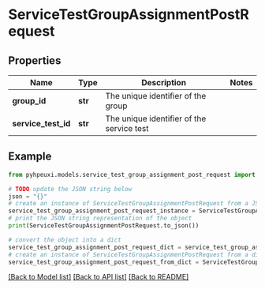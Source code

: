 # ServiceTestGroupAssignmentPostRequest


## Properties

Name | Type | Description | Notes
------------ | ------------- | ------------- | -------------
**group_id** | **str** | The unique identifier of the group | 
**service_test_id** | **str** | The unique identifier of the service test | 

## Example

```python
from pyhpeuxi.models.service_test_group_assignment_post_request import ServiceTestGroupAssignmentPostRequest

# TODO update the JSON string below
json = "{}"
# create an instance of ServiceTestGroupAssignmentPostRequest from a JSON string
service_test_group_assignment_post_request_instance = ServiceTestGroupAssignmentPostRequest.from_json(json)
# print the JSON string representation of the object
print(ServiceTestGroupAssignmentPostRequest.to_json())

# convert the object into a dict
service_test_group_assignment_post_request_dict = service_test_group_assignment_post_request_instance.to_dict()
# create an instance of ServiceTestGroupAssignmentPostRequest from a dict
service_test_group_assignment_post_request_from_dict = ServiceTestGroupAssignmentPostRequest.from_dict(service_test_group_assignment_post_request_dict)
```
[[Back to Model list]](../README.md#documentation-for-models) [[Back to API list]](../README.md#documentation-for-api-endpoints) [[Back to README]](../README.md)


